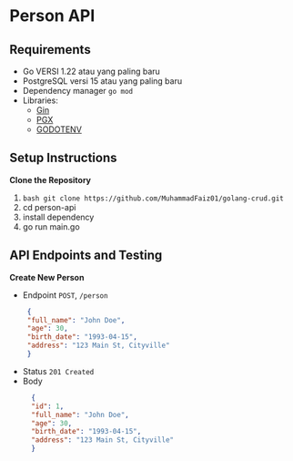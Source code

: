 # Person API

## Requirements

- Go VERSI 1.22 atau yang paling baru
- PostgreSQL versi 15 atau yang paling baru
- Dependency manager `go mod`
- Libraries:
  - [Gin](https://github.com/gin-gonic/gin)
  - [PGX](https://github.com/jackc/pgx)
  - [GODOTENV](https://github.com/joho/godotenv)

## Setup Instructions
**Clone the Repository**
1.  ```bash git clone https://github.com/MuhammadFaiz01/golang-crud.git```
2. cd person-api
3. install dependency
4. go run main.go

## API Endpoints and Testing
**Create New Person**
- Endpoint `POST`, `/person`
   ```json
    {
    "full_name": "John Doe",
    "age": 30,
    "birth_date": "1993-04-15",
    "address": "123 Main St, Cityville"
    }
    ```
- Status `201 Created`
- Body
  ```json
    {
    "id": 1,
    "full_name": "John Doe",
    "age": 30,
    "birth_date": "1993-04-15",
    "address": "123 Main St, Cityville"
    }
  ```
